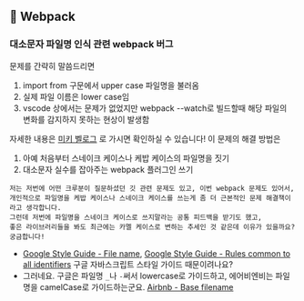 ## 📝 Webpack

### 대소문자 파일명 인식 관련 webpack 버그

문제를 간략히 말씀드리면

1. import from 구문에서 upper case 파일명을 불러옴
2. 실제 파일 이름은 lower case임
3. vscode 상에서는 문제가 없었지만 webpack --watch로 빌드할때 해당 파일의 변화를 감지하지 못하는 현상이 발생함

자세한 내용은 [미키 벨로그](https://velog.io/@0307kwon/%ED%8C%8C%EC%9D%BC%EB%AA%85-%EB%8C%80%EC%86%8C%EB%AC%B8%EC%9E%90-%EC%9D%B8%EC%8B%9D%EC%97%90-%EB%8C%80%ED%95%9C-%EA%B3%A0%EB%AF%BC) 로 가시면 확인하실 수 있습니다!
이 문제의 해결 방법은

1. 아예 처음부터 스네이크 케이스나 케밥 케이스의 파일명을 짓기
2. 대소문자 실수를 잡아주는 webpack 플러그인 쓰기

```
저는 저번에 어떤 크루분이 질문하셨던 깃 관련 문제도 있고, 이번 webpack 문제도 있어서,
개인적으로 파일명을 케밥 케이스나 스네이크 케이스를 쓰는게 좀 더 근본적인 문제 해결책이라고 생각합니다.
그런데 저번에 파일명을 스네이크 케이스로 쓰지말라는 공통 피드백을 받기도 했고,
좋은 라이브러리들을 봐도 최근에는 카멜 케이스로 변하는 추세인 것 같은데 이유가 있을까요? 궁금합니다!
```

- [Google Style Guide - File name](https://google.github.io/styleguide/jsguide.html#file-name), [Google Style Guide - Rules common to all identifiers](https://google.github.io/styleguide/jsguide.html#naming-rules-common-to-all-identifiers) 구글 자바스크립트 스타일 가이드 때문이려나요?
- 그러네요. 구글은 파일명 `_`나 `-`써서 lowercase로 가이드하고, 에어비엔비는 파일명을 camelCase로 가이드하는군요. [Airbnb - Base filename](https://github.com/airbnb/javascript#naming--filename-matches-export)
